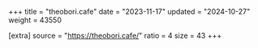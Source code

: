 +++
title = "theobori.cafe"
date = "2023-11-17"
updated = "2024-10-27"
weight = 43550

[extra]
source = "https://theobori.cafe/"
ratio = 4
size = 43
+++
